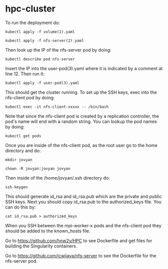# hpc-cluster
To run the deployment do:

`kubectl apply -f volume(1).yaml`

`kubectl apply -f nfs-server(2).yaml`

Then look up the IP of the nfs-server pod by doing:

`kubectl describe pod nfs-server`

Insert the IP into the user-pod(3).yaml where it is indicated by a comment at line 12.
Then run it:

`kubectl apply -f user-pod(3).yaml`

This should get the cluster running. To set up the SSH keys, exec into the nfs-client pod by doing:

`kubectl exec -it nfs-client-xxxxx -- /bin/bash`

Note that since the nfs-client pod is created by a replication controller, the pod's name will end with a random string.
You can lookup the pod names by doing:

`kubectl get pods`

Once you are inside of the nfs-client pod, as the root user go to the home directory and do:

`mkdir jovyan`

`chown -R jovyan:jovyan jovyan`

Then inside of the /home/jovyan/.ssh directory do:

`ssh-keygen`

This should generate id_rsa and id_rsa.pub which are the private and public SSH keys. 
Next you should copy id_rsa.pub to the authorized_keys file. You can do this by:

`cat id_rsa.pub > authorized_keys`

When you SSH between the mpi-worker-x pods and the nfs-client pod they should be added to the known_hosts file.

Go to https://github.com/hnw2y/HPC to see Dockerfile and get files for building the Singularity containers.

Go to https://github.com/jcwijaya/nfs-server to see the Dockerfile for the nfs-server pod.



